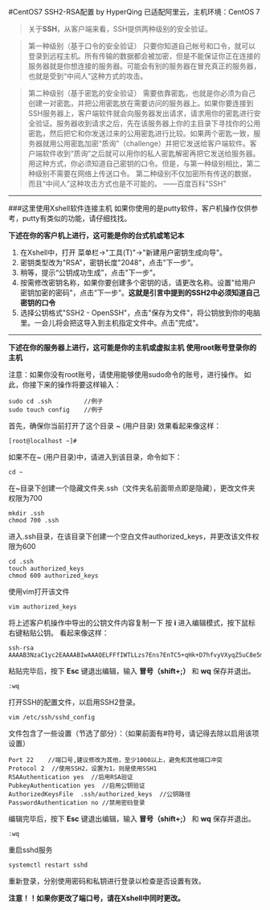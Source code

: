 #CentOS7 SSH2-RSA配置
by HyperQing
已适配阿里云，主机环境：CentOS 7

>关于**SSH**，从客户端来看，SSH提供两种级别的安全验证。

>第一种级别（基于口令的安全验证）
只要你知道自己帐号和口令，就可以登录到远程主机。所有传输的数据都会被加密，但是不能保证你正在连接的服务器就是你想连接的服务器。可能会有别的服务器在冒充真正的服务器，也就是受到“中间人”这种方式的攻击。

>第二种级别（基于密匙的安全验证）
需要依靠密匙，也就是你必须为自己创建一对密匙，并把公用密匙放在需要访问的服务器上。如果你要连接到SSH服务器上，客户端软件就会向服务器发出请求，请求用你的密匙进行安全验证。服务器收到请求之后，先在该服务器上你的主目录下寻找你的公用密匙，然后把它和你发送过来的公用密匙进行比较。如果两个密匙一致，服务器就用公用密匙加密“质询”（challenge）并把它发送给客户端软件。客户端软件收到“质询”之后就可以用你的私人密匙解密再把它发送给服务器。
用这种方式，你必须知道自己密钥的口令。但是，与第一种级别相比，第二种级别不需要在网络上传送口令。
第二种级别不仅加密所有传送的数据，而且“中间人”这种攻击方式也是不可能的。
——百度百科"SSH"

----
###这里使用Xshell软件连接主机
如果你使用的是putty软件，客户机操作仅供参考，putty有类似的功能，请仔细找找。

**下述在你的客户机上进行，这可能是你的台式机或笔记本**
 1. 在Xshell中，打开  菜单栏->"工具(T)"->"新建用户密钥生成向导"。
 2. 密钥类型改为"RSA"，密钥长度"2048"，点击"下一步"。
 3. 稍等，提示“公钥成功生成”，点击"下一步"。
 4. 按需修改密钥名称，如果你要创建多个密钥的话，请更改名称。设置"给用户密钥加密的密码"，点击“下一步”。**这就是引言中提到的SSH2中必须知道自己密钥的口令**
 5. 选择公钥格式"SSH2 - OpenSSH"，点击"保存为文件"，将公钥放到你的电脑里。一会儿将会把这导入到主机指定文件中。点击"完成"。
 
 ----

**下述在你的服务器上进行，这可能是你的主机或虚拟主机**
**使用root账号登录你的主机**

注意：如果你没有root账号，请使用能够使用sudo命令的账号，进行操作。
如此，你接下来的操作将要这样输入：
```
sudo cd .ssh         //例子
sudo touch config    //例子
```
首先，确保你当前打开了这个目录 ~ (用户目录)
效果看起来像这样：
```
[root@localhost ~]#
```
如果不在~ (用户目录)中，请进入到该目录，命令如下：
```
cd ~
```
在~目录下创建一个隐藏文件夹.ssh（文件夹名前面带点即是隐藏），更改文件夹权限为700
```
mkdir .ssh
chmod 700 .ssh
```
进入.ssh目录，在该目录下创建一个空白文件authorized_keys，并更改该文件权限为600
```
cd .ssh
touch authorized_keys
chmod 600 authorized_keys
```
使用vim打开该文件
```
vim authorized_keys
```
将上述客户机操作中导出的公钥文件内容复制一下
按 **i** 进入编辑模式，按下鼠标右键粘贴公钥。
看起来像这样：
```
ssh-rsa AAAAB3NzaC1yc2EAAAABIwAAAQELFFfIWTLLzs7Ens7EnTC5+qHk+D7hfvyVXyqZ5uC8e5meZLtgq/0NKOMJBLFFfIWTLLzs7EnFfIWTLLzs7EnJtJeLcRb/SiciNCYoG+1hthmQNXKjuYjLMJDd1iLfYetFyLBLFFfIWTLLzs7En1Gv5VAHuG0j2ILTMn1RLFFfIWTLLzs7EnmGRAx6xnvTwFLFFfIWTLLzs7En8zLFFfIWTLLzs7EnLLzs7EntvjQQ0zAauWnQfb9ZIH2sZhJF+s3l/ChL9jwTbg0LFFfIWTLLzs7EnIWTLLzs7Enr1AjiqI4wgLLFFfIWTLLzs7Ens7EnIWTLLzs7EnEhQWTN+DMs8/B1Gw==

```
粘贴完毕后，按下 **Esc** 键退出编辑，输入 **冒号（shift+;）** 和 **wq** 保存并退出。
```
:wq
```
打开SSH的配置文件，以启用SSH2登录。
```
vim /etc/ssh/sshd_config
```
文件包含了一些设置（节选了部分）：（如果前面有#符号，请记得去除以启用该项设置）
```
Port 22    //端口号,建议修改为其他，至少1000以上，避免和其他端口冲突
Protocol 2  //使用SSH2，设置为1，则是使用SSH1
RSAAuthentication yes  //启用RSA验证
PubkeyAuthentication yes  //启用公钥验证
AuthorizedKeysFile  .ssh/authorized_keys  //公钥路径
PasswordAuthentication no //禁用密码登录
```
编辑完毕后，按下 **Esc** 键退出编辑，输入 **冒号（shift+;）** 和 **wq** 保存并退出。
```
:wq
```
重启sshd服务
```
systemctl restart sshd
```
重新登录，分别使用密码和私钥进行登录以检查是否设置有效。

**注意！！如果你更改了端口号，请在Xshell中同时更改。**